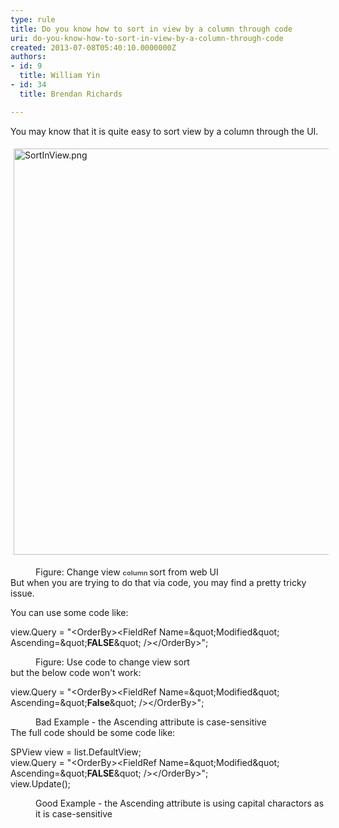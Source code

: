 ```yaml
---
type: rule
title: Do you know how to sort in view by a column through code
uri: do-you-know-how-to-sort-in-view-by-a-column-through-code
created: 2013-07-08T05:40:10.0000000Z
authors:
- id: 9
  title: William Yin
- id: 34
  title: Brendan Richards

---
```




<span class='intro'> ​​You may know that it is quite&#160;easy to sort view by a column through the UI.<dl class="ssw15-rteElement-ImageArea"><img src="/SoftwareDevelopment/RulesToBetterSharePoint/PublishingImages/SortInView.png" alt="SortInView.png" style="margin&#58;5px;width&#58;650px;" /></dl><dd class="ssw15-rteElement-FigureNormal">Figure&#58; Change view <span style="color&#58;#555555;font-size&#58;11px;font-weight&#58;bold;">column&#160;</span>​sort from web UI</dd><div>But when you are trying to do that via code, you may find a pretty tricky issue.</div> </span>

You can use some code like&#58;<div><p class="ssw15-rteElement-CodeArea">view.Query = &quot;&lt;OrderBy&gt;&lt;FieldRef Name=\&quot;Modified\&quot; Ascending=\&quot;<strong>FALSE</strong>\&quot; /&gt;&lt;/OrderBy&gt;&quot;;</p><dd class="ssw15-rteElement-FigureNormal">Figure&#58; Use code to change view sort</dd><div>but the below code won't work&#58;<br></div><div><p class="ssw15-rteElement-CodeArea">view.Query = &quot;&lt;OrderBy&gt;&lt;FieldRef Name=\&quot;Modified\&quot; Ascending=\&quot;<strong>False</strong>\&quot; /&gt;&lt;/OrderBy&gt;&quot;;</p><dd class="ssw15-rteElement-FigureBad">Bad Example - the Ascending attribute is case-sensitive<br></dd><div>The full code should be some code&#160;​like&#58;</div><div><p class="ssw15-rteElement-CodeArea">SPView view = list.DefaultView;<br>view.Query = &quot;&lt;OrderBy&gt;&lt;FieldRef Name=\&quot;Modified\&quot; Ascending=\&quot;<strong>FALSE</strong>\&quot; /&gt;&lt;/OrderBy&gt;&quot;;<br>view.Update();​​​​<br></p><dd class="ssw15-rteElement-FigureGood">​Good Example - the Ascending attribute is using capital charactors as it is case-sensitive</dd>&#160; &#160; &#160; &#160; &#160; &#160; &#160; &#160; &#160;</div></div><div>&#160; &#160; &#160; &#160; &#160; &#160; &#160; &#160; &#160; &#160;&#160;</div><div>&#160; &#160; &#160; &#160; &#160; &#160; &#160; &#160; &#160; &#160;&#160;</div><br></div>


